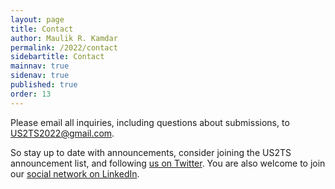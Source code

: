 ```yaml
---
layout: page
title: Contact
author: Maulik R. Kamdar
permalink: /2022/contact
sidebartitle: Contact
mainnav: true
sidenav: true
published: true
order: 13
---
```


Please email all inquiries, including questions about submissions, to [US2TS2022@gmail.com](mailto:US2TS2022@gmail.com).

So stay up to date with announcements, consider joining the US2TS announcement list, and following [us on Twitter]. You are also welcome to join our [social network on LinkedIn].

[social network on LinkedIn]: https://www.linkedin.com/groups/13783135/
[us on Twitter]: https://twitter.com/us2ts
[US2TS announcement list]: https://groups.google.com/forum/#!forum/us2ts
